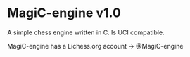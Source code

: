 # MagiC-engine v1.0

A simple chess engine written in C. Is UCI compatible. 

MagiC-engine has a Lichess.org account -> @MagiC-engine 
